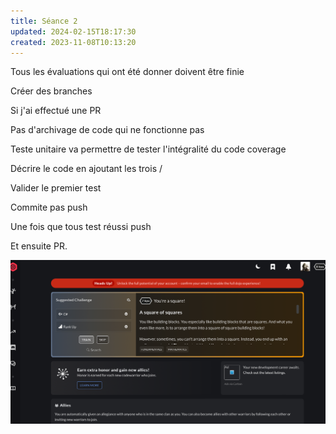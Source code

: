 ```yaml
---
title: Séance 2
updated: 2024-02-15T18:17:30
created: 2023-11-08T10:13:20
---
```


Tous les évaluations qui ont été donner doivent être finie

Créer des branches

Si j'ai effectué une PR

Pas d'archivage de code qui ne fonctionne pas

Teste unitaire va permettre de tester l'intégralité du code coverage

Décrire le code en ajoutant les trois /

Valider le premier test

Commite pas push

Une fois que tous test réussi push

Et ensuite PR.

![image1](resources/8ec15f277e9b4e029d4e5a4cabbfe418.png)

